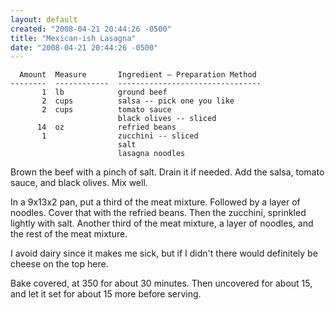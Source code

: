 ```yaml
---
layout: default
created: "2008-04-21 20:44:26 -0500"
title: "Mexican-ish Lasagna"
date: "2008-04-21 20:44:26 -0500"
---
```





	  Amount  Measure       Ingredient — Preparation Method
	--------  ------------  --------------------------------
	       1  lb            ground beef
	       2  cups          salsa -- pick one you like
	       2  cups          tomato sauce
	                        black olives -- sliced
	      14  oz            refried beans
	       1                zucchini -- sliced
	                        salt
	                        lasagna noodles

	

Brown the beef with a pinch of salt.  Drain it if needed.  Add the salsa, tomato sauce, and black olives.  Mix well.



In a 9x13x2 pan, put a third of the meat mixture. Followed by a layer of noodles.  Cover that with the refried beans. Then the zucchini, sprinkled lightly with salt.  Another third of the meat mixture, a layer of noodles, and the rest of the meat mixture.



I avoid dairy since it makes me sick, but if I didn't there would definitely be cheese on the top here.



Bake covered, at 350 for about 30 minutes. Then uncovered for about 15, and let it set for about 15 more before serving.




